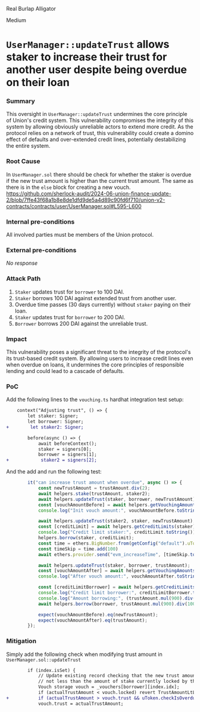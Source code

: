 Real Burlap Alligator

Medium

# `UserManager::updateTrust` allows staker to increase their trust for another user despite being overdue on their loan

### Summary

This oversight in `UserManager::updateTrust` undermines the core principle of Union's credit system. This vulnerability compromises the integrity of this system by allowing obviously unreliable actors to extend more credit. As the protocol relies on a network of trust, this vulnerability could create a domino effect of defaults and over-extended credit lines, potentially destabilizing the entire system.

### Root Cause

In `UserManager.sol` there should be check for whether the staker is overdue if the new trust amount is higher than the current trust amount. The same as there is in the `else` block for creating a new vouch.
https://github.com/sherlock-audit/2024-06-union-finance-update-2/blob/7ffe43f68a1b8e8de1dfd9de5a4d89c90fd6f710/union-v2-contracts/contracts/user/UserManager.sol#L595-L600

### Internal pre-conditions

All involved parties must be members of the Union protocol.

### External pre-conditions

_No response_

### Attack Path

1. `Staker` updates trust for `borrower` to 100 DAI.
2. `Staker` borrows 100 DAI against extended trust from another user.
3. Overdue time passes (30 days currently) without `staker` paying on their loan.
4. `Staker` updates trust for `borrower` to 200 DAI.
5. `Borrower` borrows 200 DAI against the unreliable trust.

### Impact

This vulnerability poses a significant threat to the integrity of the protocol's its trust-based credit system. By allowing users to increase credit lines even when overdue on loans, it undermines the core principles of responsible lending and could lead to a cascade of defaults.

### PoC

Add the following lines to the `vouching.ts` hardhat integration test setup:
```diff
    context("Adjusting trust", () => {
        let staker: Signer;
        let borrower: Signer;
+        let staker2: Signer;

        before(async () => {
            await beforeContext();
            staker = signers[0];
            borrower = signers[1];
+            staker2 = signers[2];
```
And the add and run the following test:
```typescript
        it("can increase trust amount when overdue", async () => {
            const newTrustAmount = trustAmount.div(2);
            await helpers.stake(trustAmount, staker2);
            await helpers.updateTrust(staker, borrower, newTrustAmount);
            const [vouchAmountBefore] = await helpers.getVouchingAmounts(borrower, staker);
            console.log("Init vouch amount:", vouchAmountBefore.toString());

            await helpers.updateTrust(staker2, staker, newTrustAmount);
            const [creditLimit] = await helpers.getCreditLimits(staker);
            console.log("Credit limit staker:", creditLimit.toString());
            helpers.borrow(staker, creditLimit);
            const time = ethers.BigNumber.from(getConfig("default").uToken.overdueTime);
            const timeSkip = time.add(100)
            await ethers.provider.send("evm_increaseTime", [timeSkip.toNumber()])

            await helpers.updateTrust(staker, borrower, trustAmount);
            const [vouchAmountAfter] = await helpers.getVouchingAmounts(borrower, staker);
            console.log("After vouch amount:", vouchAmountAfter.toString());

            const [creditLimitBorrower] = await helpers.getCreditLimits(borrower);
            console.log("Credit limit borrower:", creditLimitBorrower.toString());
            console.log("Amount borrowing:", (trustAmount.mul(900).div(1000)).toString());
            await helpers.borrow(borrower, trustAmount.mul(900).div(1000));

            expect(vouchAmountBefore).eq(newTrustAmount);
            expect(vouchAmountAfter).eq(trustAmount);
        });
```

### Mitigation

Simply add the following check when modifying trust amount in `UserManager.sol::updateTrust`
```diff
        if (index.isSet) {
            // Update existing record checking that the new trust amount is
            // not less than the amount of stake currently locked by the borrower
            Vouch storage vouch = _vouchers[borrower][index.idx];
            if (actualTrustAmount < vouch.locked) revert TrustAmountLtLocked();
+           if (actualTrustAmount > vouch.trust && uToken.checkIsOverdue(staker)) revert VouchWhenOverdue();
            vouch.trust = actualTrustAmount;
```